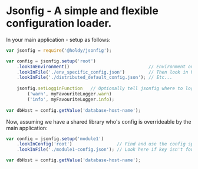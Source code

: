 # Jsonfig - A simple and flexible configuration loader.

In your main application - setup as follows:

```javascript
var jsonfig = require('@holdy/jsonfig');

var config = jsonfig.setup('root')
    .lookInEnvironment()                              // Environment overrides all.
    .lookInFile('./env_specific_config.json')         // Then look in here.
    .lookInFile('./distributed_default_config.json'); // Etc...
    
    jsonfig.setLogginFunction   // Optionally tell jsonfig where to log.
        ('warn', myFavouriteLogger.warn)
        ('info', myFavouriteLogger.info);
    
var dbHost = config.getValue('database-host-name');
```

Now, assuming we have a shared library who's config is overrideable by the main application:

```javascript
var config = jsonfig.setup('module1')
    .lookInConfig('root')                 // Find and use the config specified above.
    .lookInFile('./module1-config.json'); // Look here if key isn't found in above.

var dbHost = config.getValue('database-host-name');
```


